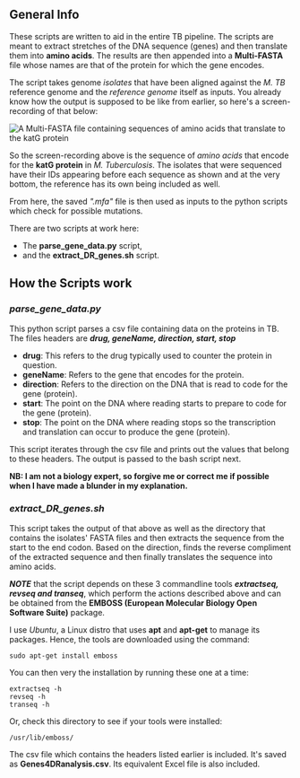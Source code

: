 ## General Info

These scripts are written to aid in the entire TB pipeline.
The scripts are meant to extract stretches of the DNA sequence (genes) and then
translate them into **amino acids**. The results are then appended into a 
**Multi-FASTA** file whose names are that of the protein for which the gene
encodes.

The script takes genome *isolates* that have been aligned against the _M. TB_
reference genome and the _reference genome_ itself as inputs. You already know
how the output is supposed to be like from earlier, so here's a screen-recording of
that below:

![A Multi-FASTA file containing sequences of amino acids that translate to the
katG protein](./images/protein_mfa_lower.gif)

So the screen-recording above is the sequence of _amino acids_ that encode for
the **katG protein** in _M. Tuberculosis_. The isolates that were sequenced have
their IDs appearing before each sequence as shown and at the very bottom, the
reference has its own being included as well.

From here, the saved _".mfa"_ file is then used as inputs to the python scripts
which check for possible mutations.

There are two scripts at work here:
- The **parse_gene_data.py** script,
- and the **extract_DR_genes.sh** script.

## How the Scripts work
### _parse_gene_data.py_
This python script parses a csv file containing data on the proteins in TB.
The files headers are **_drug, geneName, direction, start, stop_**
- **drug**: This refers to the drug typically used to counter the protein in
question.
- **geneName**: Refers to the gene that encodes for the protein.
- **direction**: Refers to the direction on the DNA that is read to code for
the gene (protein).
- **start**: The point on the DNA where reading starts to prepare to code for
the gene (protein).
- **stop**: The point on the DNA where reading stops so the transcription and
translation can occur to produce the gene (protein).

This script iterates through the csv file and prints out the values that belong
to these headers. The output is passed to the bash script next.

 **NB: I am not a biology expert, so forgive me or correct me if possible when
I have made a blunder in my explanation.**

### _extract_DR_genes.sh_
This script takes the output of that above as well as the directory that 
contains the isolates' FASTA files and then extracts the sequence from
the start to the end codon. Based on the direction, finds the reverse compliment
of the extracted sequence and then finally translates the sequence into amino
acids.

**_NOTE_** that the script depends on these 3 commandline tools
**_extractseq, revseq and transeq_**, which perform the actions described above
and can be obtained from the
**EMBOSS (European Molecular Biology Open Software Suite)** package.

I use _Ubuntu_, a Linux distro that uses **apt** and **apt-get** to manage its
packages. Hence, the tools are downloaded using the command:
```commandline
sudo apt-get install emboss
```
You can then very the installation by running these one at a time:
```commandline
extractseq -h
revseq -h
transeq -h
```
Or, check this directory to see if your tools were installed:
```
/usr/lib/emboss/
```

The csv file which contains the headers listed earlier is included. It's saved
as **Genes4DRanalysis.csv**. Its equivalent Excel file is also included.
